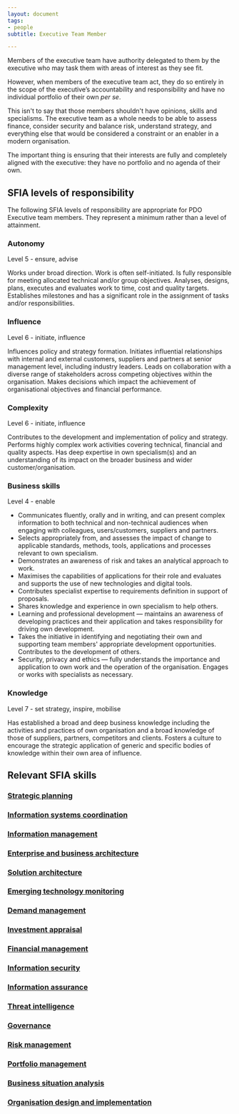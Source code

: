 ```yaml
---
layout: document
tags:
- people
subtitle: Executive Team Member

---
```

Members of the executive team have authority delegated to them by the executive who may task them with areas of interest as they see fit.

However, when members of the executive team act, they do so entirely in the scope of the executive’s accountability and responsibility and have no individual portfolio of their own _per se_.

This isn't to say that those members shouldn't have opinions, skills and specialisms. The executive team as a whole needs to be able to assess finance, consider security and balance risk, understand strategy, and everything else that would be considered a constraint or an enabler in a modern organisation.

The important thing is ensuring that their interests are fully and completely aligned with the executive: they have no portfolio and no agenda of their own.

## SFIA levels of responsibility

The following SFIA levels of responsibility are appropriate for PDO Executive team members. They represent a minimum rather than a level of attainment.

### Autonomy

Level 5 - ensure, advise

Works under broad direction. Work is often self-initiated. Is fully responsible for meeting allocated technical and/or group objectives. Analyses, designs, plans, executes and evaluates work to time, cost and quality targets. Establishes milestones and has a significant role in the assignment of tasks and/or responsibilities.

### Influence

Level 6 - initiate, influence

Influences policy and strategy formation. Initiates influential relationships with internal and external customers, suppliers and partners at senior management level, including industry leaders. Leads on collaboration with a diverse range of stakeholders across competing objectives within the organisation. Makes decisions which impact the achievement of organisational objectives and financial performance.

### Complexity

Level 6 - initiate, influence

Contributes to the development and implementation of policy and strategy. Performs highly complex work activities covering technical, financial and quality aspects. Has deep expertise in own specialism(s) and an understanding of its impact on the broader business and wider customer/organisation.

### Business skills

Level 4 - enable

* Communicates fluently, orally and in writing, and can present complex information to both technical and non-technical audiences when engaging with colleagues, users/customers, suppliers and partners.
* Selects appropriately from, and assesses the impact of change to applicable standards, methods, tools, applications and processes relevant to own specialism.
* Demonstrates an awareness of risk and takes an analytical approach to work.
* Maximises the capabilities of applications for their role and evaluates and supports the use of new technologies and digital tools.
* Contributes specialist expertise to requirements definition in support of proposals.
* Shares knowledge and experience in own specialism to help others.
* Learning and professional development — maintains an awareness of developing practices and their application and takes responsibility for driving own development.
* Takes the initiative in identifying and negotiating their own and supporting team members' appropriate development opportunities. Contributes to the development of others.
* Security, privacy and ethics — fully understands the importance and application to own work and the operation of the organisation. Engages or works with specialists as necessary.

### Knowledge

Level 7 - set strategy, inspire, mobilise

Has established a broad and deep business knowledge including the activities and practices of own organisation and a broad knowledge of those of suppliers, partners, competitors and clients. Fosters a culture to encourage the strategic application of generic and specific bodies of knowledge within their own area of influence.

## Relevant SFIA skills

### [Strategic planning](https://sfia-online.org/en/sfia-8/skills/strategic-planning)

### [Information systems coordination](https://sfia-online.org/en/sfia-8/skills/information-systems-coordination)

### [Information management](https://sfia-online.org/en/sfia-8/skills/information-management)

### [Enterprise and business architecture](https://sfia-online.org/en/sfia-8/skills/enterprise-and-business-architecture)

### [Solution architecture](https://sfia-online.org/en/sfia-8/skills/solution-architecture)

### [Emerging technology monitoring](https://sfia-online.org/en/sfia-8/skills/emerging-technology-monitoring)

### [Demand management](https://sfia-online.org/en/sfia-8/skills/demand-management)

### [Investment appraisal](https://sfia-online.org/en/sfia-8/skills/investment-appraisal)

### [Financial management](https://sfia-online.org/en/sfia-8/skills/financial-management)

### [Information security](https://sfia-online.org/en/sfia-8/skills/information-security)

### [Information assurance](https://sfia-online.org/en/sfia-8/skills/information-assurance)

### [Threat intelligence](https://sfia-online.org/en/sfia-8/skills/threat-intelligence)

### [Governance](https://sfia-online.org/en/sfia-8/skills/governance)

### [Risk management](https://sfia-online.org/en/sfia-8/skills/risk-management)


### [Portfolio management](https://sfia-online.org/en/sfia-8/skills/portfolio-management)

### [Business situation analysis](https://sfia-online.org/en/sfia-8/skills/business-situation-analysis)


### [Organisation design and implementation](https://sfia-online.org/en/sfia-8/skills/organisation-design-and-implementation)

